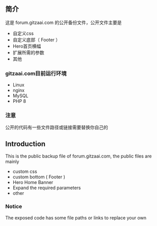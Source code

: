 ## 简介

这是 forum.gitzaai.com 的公开备份文件，公开文件主要是

- 自定义css
- 自定义底部（ Footer ）
- Hero首页横幅
- 扩展所需的参数
- 其他

### gitzaai.com目前运行环境
 - Linux
 - nginx
 - MySQL
 - PHP 8

### 注意

公开的代码有一些文件路径或链接需要替换你自己的


## Introduction

This is the public backup file of forum.gitzaai.com, the public files are mainly

- custom css
- custom bottom ( Footer )
- Hero Home Banner
- Expand the required parameters
- other

### Notice

The exposed code has some file paths or links to replace your own
